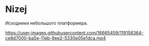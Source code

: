 # Nizej

Исходники небольшого платформера.

https://user-images.githubusercontent.com/16665459/119158364-ce8d7000-ba5e-11eb-9ee2-5330e05e1dca.mp4

